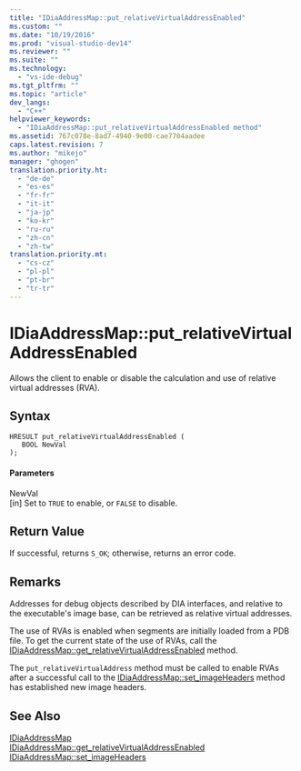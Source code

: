 ```yaml
---
title: "IDiaAddressMap::put_relativeVirtualAddressEnabled"
ms.custom: ""
ms.date: "10/19/2016"
ms.prod: "visual-studio-dev14"
ms.reviewer: ""
ms.suite: ""
ms.technology: 
  - "vs-ide-debug"
ms.tgt_pltfrm: ""
ms.topic: "article"
dev_langs: 
  - "C++"
helpviewer_keywords: 
  - "IDiaAddressMap::put_relativeVirtualAddressEnabled method"
ms.assetid: 767c078e-8ad7-4940-9e00-cae7704aadee
caps.latest.revision: 7
ms.author: "mikejo"
manager: "ghogen"
translation.priority.ht: 
  - "de-de"
  - "es-es"
  - "fr-fr"
  - "it-it"
  - "ja-jp"
  - "ko-kr"
  - "ru-ru"
  - "zh-cn"
  - "zh-tw"
translation.priority.mt: 
  - "cs-cz"
  - "pl-pl"
  - "pt-br"
  - "tr-tr"
---
```

# IDiaAddressMap::put_relativeVirtualAddressEnabled
Allows the client to enable or disable the calculation and use of relative virtual addresses (RVA).  
  
## Syntax  
  
```cpp#  
HRESULT put_relativeVirtualAddressEnabled (   
   BOOL NewVal  
);  
```  
  
#### Parameters  
 NewVal  
 [in] Set to `TRUE` to enable, or `FALSE` to disable.  
  
## Return Value  
 If successful, returns `S_OK`; otherwise, returns an error code.  
  
## Remarks  
 Addresses for debug objects described by DIA interfaces, and relative to the executable's image base, can be retrieved as relative virtual addresses.  
  
 The use of RVAs is enabled when segments are initially loaded from a PDB file. To get the current state of the use of RVAs, call the [IDiaAddressMap::get_relativeVirtualAddressEnabled](../debug-interface-access/idiaaddressmap--get_relativevirtualaddressenabled.md) method.  
  
 The `put_relativeVirtualAddress` method must be called to enable RVAs after a successful call to the [IDiaAddressMap::set_imageHeaders](../debug-interface-access/idiaaddressmap--set_imageheaders.md) method has established new image headers.  
  
## See Also  
 [IDiaAddressMap](../debug-interface-access/idiaaddressmap.md)   
 [IDiaAddressMap::get_relativeVirtualAddressEnabled](../debug-interface-access/idiaaddressmap--get_relativevirtualaddressenabled.md)   
 [IDiaAddressMap::set_imageHeaders](../debug-interface-access/idiaaddressmap--set_imageheaders.md)